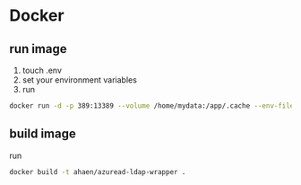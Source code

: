 # Docker

## run image

1. touch .env
2. set your environment variables
3. run

```bash
docker run -d -p 389:13389 --volume /home/mydata:/app/.cache --env-file .env ahaen/azuread-ldap-wrapper
```

## build image

run

```bash
docker build -t ahaen/azuread-ldap-wrapper .
```
